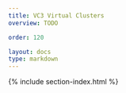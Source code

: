 ```yaml
---
title: VC3 Virtual Clusters
overview: TODO

order: 120

layout: docs
type: markdown
---
```


{% include section-index.html %}
